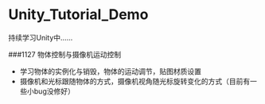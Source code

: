 # Unity_Tutorial_Demo
持续学习Unity中……

###1127 物体控制与摄像机运动控制
- 学习物体的实例化与销毁，物体的运动调节，贴图材质设置
- 摄像机和光标跟随物体的方式，摄像机视角随光标旋转变化的方式（目前有一些小bug没修好）
